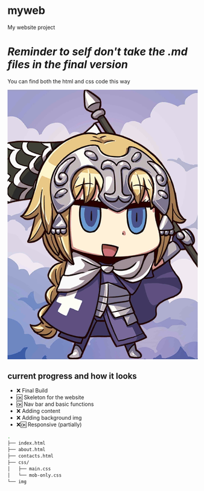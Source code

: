# myweb
My website project

# *Reminder to self don't take the .md files in the final version*
You can find both the html and css code this way

[![DIS WAY][1]][2]

## current progress and how it looks
- ❌ Final Build
- 🆗 Skeleton for the website
- 🆗 Nav bar and basic functions
- ❌ Adding content
- ❌ Adding background img
- ❌🆗 Responsive (partially)

```bash
.
├── index.html
├── about.html
├── contacts.html
├── css/
│   ├── main.css
│   └── mob-only.css
└── img
```

[1]:./img/thisway.png
[2]:./md/info-tree.md

